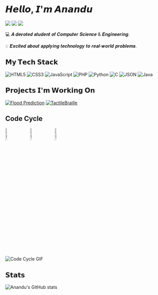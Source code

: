 # 𝙃𝙚𝙡𝙡𝙤, 𝙄'𝙢 𝘼𝙣𝙖𝙣𝙙𝙪

[![](https://img.shields.io/badge/-@helloitsmeanandu-%231DA1F2?style=flat-square&logo=twitter&logoColor=ffffff)](https://twitter.com/yourusername)
[![](https://img.shields.io/badge/-@DiligentAnandu-%23181717?style=flat-square&logo=github)](https://github.com/DiligentAnandu)
[![](https://img.shields.io/badge/-LinkedIn-%230077B5?style=flat-square&logo=linkedin)](https://www.linkedin.com/in/helloitsmeanandu)



:computer: 𝑨 𝒅𝒆𝒗𝒐𝒕𝒆𝒅 𝒔𝒕𝒖𝒅𝒆𝒏𝒕 𝒐𝒇 𝑪𝒐𝒎𝒑𝒖𝒕𝒆𝒓 𝑺𝒄𝒊𝒆𝒏𝒄𝒆 & 𝑬𝒏𝒈𝒊𝒏𝒆𝒆𝒓𝒊𝒏𝒈.

💡 𝑬𝒙𝒄𝒊𝒕𝒆𝒅 𝒂𝒃𝒐𝒖𝒕 𝒂𝒑𝒑𝒍𝒚𝒊𝒏𝒈 𝒕𝒆𝒄𝒉𝒏𝒐𝒍𝒐𝒈𝒚 𝒕𝒐 𝒓𝒆𝒂𝒍-𝒘𝒐𝒓𝒍𝒅 𝒑𝒓𝒐𝒃𝒍𝒆𝒎𝒔.

## 𝗠𝘆 𝗧𝗲𝗰𝗵 𝗦𝘁𝗮𝗰𝗸

![HTML5](https://img.shields.io/badge/-HTML5-%23E44D27?style=flat-square&logo=html5&logoColor=ffffff)
![CSS3](https://img.shields.io/badge/-CSS3-%231572B6?style=flat-square&logo=css3)
![JavaScript](https://img.shields.io/badge/-JavaScript-%23F7DF1C?style=flat-square&logo=javascript&logoColor=000000&labelColor=%23F7DF1C&color=%23FFCE5A)
![PHP](https://img.shields.io/badge/-PHP-%23777BB4?style=flat-square&logo=php&logoColor=ffffff)
![Python](https://img.shields.io/badge/-Python-%233776AB?style=flat-square&logo=python&logoColor=ffffff)
![C](https://img.shields.io/badge/-C-%2300599C?style=flat-square&logo=c&logoColor=ffffff)
![JSON](https://img.shields.io/badge/-JSON-%2320B2AA?style=flat-square&logo=json&logoColor=ffffff)
![Java](https://img.shields.io/badge/-Java-%23ED8B00?style=flat-square&logo=java&logoColor=ffffff)

## 𝗣𝗿𝗼𝗷𝗲𝗰𝘁𝘀 𝗜'𝗺 𝗪𝗼𝗿𝗸𝗶𝗻𝗴 𝗢𝗻

[![Flood Prediction](https://img.shields.io/badge/-Flood_Prediction-007ACC?style=flat-square&logo=python&logoColor=ffffff)](https://github.com/DiligentAnandu/flood-prediction)
[![TactileBraille](https://img.shields.io/badge/-TACTILEBRAILLE-%23F7DF1C?style=flat-square&logo=arduino&logoColor=ffffff)](https://github.com/DiligentAnandu/TACTILEBRAILLE)

## **Code Cycle**

<img src="https://raw.githubusercontent.com/Tarikul-Islam-Anik/Animated-Fluent-Emojis/master/Emojis/Smilies/Face%20with%20Spiral%20Eyes.png" width="10%" alt="Broken system!"/>
&nbsp;&nbsp;&nbsp;&nbsp;&nbsp;
<img src="https://raw.githubusercontent.com/Tarikul-Islam-Anik/Animated-Fluent-Emojis/master/Emojis/Smilies/Relieved%20Face.png" width="10%" alt="It's working!"/>
&nbsp;&nbsp;&nbsp;&nbsp;&nbsp;
<img src="https://raw.githubusercontent.com/Tarikul-Islam-Anik/Animated-Fluent-Emojis/master/Emojis/Smilies/Astonished%20Face.png" width="10%" alt="It's working but you don't know how!"/>

<!--img src="https://github.com/SP-XD/SP-XD/blob/main/images/this_page_is.gif?raw=true"  width="40%"/-->

![Code Cycle GIF](https://tenor.com/bW4Ti.gif)

## 𝗦𝘁𝗮𝘁𝘀

![Anandu's GitHub stats](https://github-readme-stats.vercel.app/api?username=DiligentAnandu&show_icons=true&theme=dracula)
